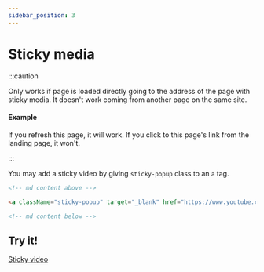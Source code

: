 ```yaml
---
sidebar_position: 3
---
```


# Sticky media

:::caution

Only works if page is loaded directly going to the address of the page with sticky media. It doesn't work coming from another page on the same site.

#### Example

If you refresh this page, it will work. If you click to this page's link from the landing page, it won't.

:::

You may add a sticky video by giving `sticky-popup` class to an `a` tag.

```html {4}
<!-- md content above -->

<a className="sticky-popup" target="_blank" href="https://www.youtube.com/watch?v=uRgQ_TpTj4g">Sticky video</a>

<!-- md content below -->
```

## Try it!

<a
    className="sticky-popup"
    target="_blank"
    href="https://www.youtube.com/watch?v=uRgQ_TpTj4g"
    data-video-id="uRgQ_TpTj4g"
    >Sticky video</a>
